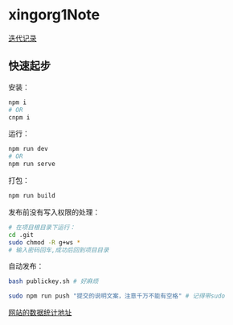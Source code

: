 # xingorg1Note
[迭代记录](https://github.com/xingorg1/xingorg1Note/blob/master/CHANGELOG.md)
## 快速起步

安装：

```bash
npm i
# OR
cnpm i
```

运行：

```bash
npm run dev
# OR
npm run serve
```

打包：

```bash
npm run build
```

发布前没有写入权限的处理：
```bash
# 在项目根目录下运行：
cd .git
sudo chmod -R g+ws *
# 输入密码回车,成功后回到项目目录
```
自动发布：

```bash
bash publickey.sh # 好麻烦

sudo npm run push "提交的说明文案，注意千万不能有空格" # 记得带sudo
```

[comment]: <> (# 声明：这里边的内容不会被显示出来？)

[网站的数据统计地址](https://analytics.google.com/analytics/web/?authuser=0#/report-home/a155302468w219054088p208652917)
